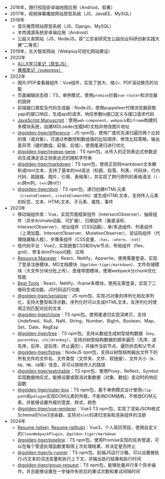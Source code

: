 - 2016年，随行校园安卓端地图应用（Android，软著）
- 2017年，视频弹幕播放网站原型系统（JS、JavaEE、MySQL）
- 2018年
  - 音乐推荐网站原型系统（JS、Django、MySQL）
  - 羊肉溯源系统安卓端应用（Android）
  - 公益义卖网站（JS、NodeJS，获“江苏省研究生公益创业科研创新实践大赛”二等奖）
- 2019年，东大智库网站（Webplus可视化网站建设）
- 2020年
  - [ALLX学习笔记（原生JS）](https://chengchanghu.github.io/studynote/#linkContainer)
  - [黄橙笔记（vuepress）](https://chengchanghu.github.io/allx-javascript/)
- 2022年
  - 图片/PDF查看器组件：Vue组件，实现了放大、缩小、PDF滚动换页的功能
  - 页面编辑状态锁：TS，单例模式，使用`promise`拦截`vue-router`和浏览器的跳转
  - 前端接口类型及代码生成器：NodeJS，使用puppeteer代理浏览器获取yapi的接口响应，生成api的请求、响应参数ts接口定义与接口请求代码
  - [JavaScript Manuscript](https://tigercheng.gitee.io/manuscript/)：使用`web-component`、`webpack`和`iframe`构建的多模块系统，自建MDLoader加载MD文档并修改图片地址
  - [@golden-tiger/difference](https://www.npmjs.com/package/@golden-tiger/difference)：JS npm包，使用广度优先递归遍历两个比较的值（或对象），可通过参数控制数组值的比较顺序、修改比较策略，输出差异项（键的数组、前值、后值），使用尾递归进行优化
  - [@golden-tiger/regexp-gene](https://www.npmjs.com/package/@golden-tiger/regexp-gene)：TS npm包，从传入的正则表达式参数逆向生成满足该正则表达式的随机字符串
  - [@golden-tiger/markdown](https://www.npmjs.com/package/@golden-tiger/markdown)：TS npm包，使用正则将markdown文本解析成html文本，支持了基本的md语法（标题、段落、列表、代码块、行内代码、超链接、图片、引用、表格等），并实现了跨行跨列的表格语法（`(-m)`跨m列，`(=n)`跨n行）
  - [@golden-tiger/dom](https://www.npmjs.com/package/@golden-tiger/dom)：TS npm包，递归创建HTML元素（`createElement`、`createElementNS`）或生成HTML文本，支持传入元素的标签、文本、HTML文本、子元素、属性、事件
- 2023年
  - 移动端组件库：Vue，实现页面框架组件（IntersectObserver）、抽屉组件（异步Animate动画、可扩展）、日期组件（垂直滚轮、IntersectObserver）、地址组件（CSS动画）、单/多选组件、列表组件（上滑加载、IntersectObserver、MutationObserver）、验证码组件（代理隐藏输入框）、步骤条组件（CSS变量、`:has`、`:where`、`:not`）
  - 低代码平台：Vue2，实现嵌套CSS和Style节点、布局组件（flex、grid）、修复domProps问题、应用
  - [Resource Manager](https://resourcemanager.netlify.app/)：React、Netlify、Appwrite，使用需要登录，实现了登录注册模块、MD文档模块（`@golden-tiger/markdown`）、文件存储模块（大文件分块分批上传）、思维导图模块，使用webpack分chunk优化性能
  - [Best Tools](https://best-tools.netlify.app/)：React、Netlify、iframe多模块，使用无需登录，实现了二维码生成功能、JS代码运行功能
  - [@golden-tiger/serializer](https://www.npmjs.com/package/@golden-tiger/serializer)：JS npm包，实现JS对象的序列化和反序列化，支持大整型和浮点数，序列化时可以生成HTML文本，反序列化时使用正则匹配对应的文本
  - [@golden-tiger/clone](https://www.npmjs.com/package/@golden-tiger/clone)：TS npm包，使用尾递归实现深拷贝，支持Undefined、Null、NaN、String、Number、BigInt、Boolean、Map、Set、Date、RegExp
  - [@golden-tiger/tree](https://www.npmjs.com/package/@golden-tiger/tree)：TS npm包，支持从数组生成树型结构数据（`key`、`parentKey`、`childrenKey`），支持对树型结构数据的顺序遍历（先序、逆先序、后序、逆后序、终止遍历），并操作当前节点、遍历状态和父节点
  - [@golden-tiger/fstree](https://www.npmjs.com/package/@golden-tiger/fstree)：NodeJS npm包，支持以树型结构输出文件下的所有文件的文件名、文件类型（文件夹、文件、软链接）、文件大小（`B`、`KB`、`MB`、`GB`等）信息，并可以排除传入的路径
  - [@golden-tiger/watchable](https://www.npmjs.com/package/@golden-tiger/watchable)：TS npm包，使用Proxy、Reflect、Symbol实现数据响应式，能够设置或取消对象数据（对象、数组）变动时的响应函数
  - [@golden-tiger/outer-box](https://www.npmjs.com/package/@golden-tiger/outer-box)：TS npm包，基于单例模式设计使用`clip-path`和`polygon`实现DOM元素的外框，不影响DOM结构，不修改DOM元素，并能够设置外框的宽度、样式、颜色
  - [@golden-tiger/vue-renderer](https://www.npmjs.com/package/@golden-tiger/vue-renderer)：Vue3 TS npm包，实现了渲染JSON格式Schema的Vue3渲染器，支持对`slot`的递归渲染和渲染组件的注册
- 2024年
  - [Resume (gitee)](https://tigercheng.gitee.io/resume/), [Resume (github)](https://chengchanghu.github.io/resume/)：Vue3，个人简历项目，使用自定义的`CleanWebpackPlugin`、`@golden-tiger/markdown`
  - [@golden-tiger/pipeline](https://www.npmjs.com/package/@golden-tiger/pipeline)：TS npm包，使用Promise实现的任务管道，可以在每个管道处理函数里取得上次处理结果，并决定是否终止
  - [@golden-tiger/js-runner](https://www.npmjs.com/package/@golden-tiger/js-runner)：TS npm包，前端JS运行沙箱，可以设置被执行JS文本的词法变量和执行上下文，并输出执行结果和执行时间
  - [@golden-tiger/group-request](https://www.npmjs.com/package/@golden-tiger/group-request)：TS npm包，能够批量并行多个异步操作，并且能够设置在一步操作失败后的重试次数和重试间隔时间
